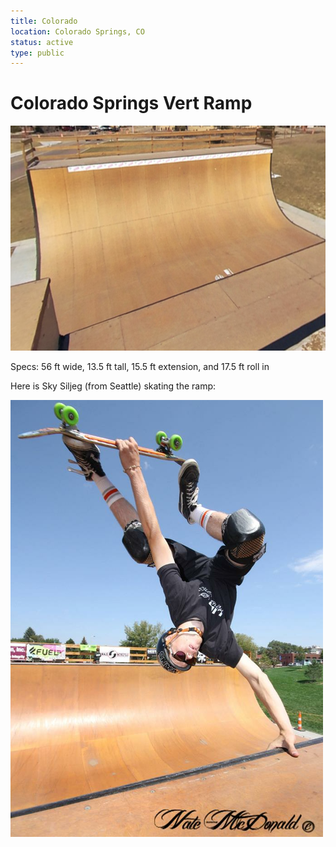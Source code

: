 ```yaml
---
title: Colorado
location: Colorado Springs, CO
status: active
type: public
---
```


# Colorado Springs Vert Ramp

[<img src="../../public/images/colorado.png" width="700px" height="360px"/>](https://www.visitcos.com/directory/skateboard-park-in-memorial-park/)

Specs: 56 ft wide, 13.5 ft tall, 15.5 ft extension, and 17.5 ft roll in

Here is Sky Siljeg (from Seattle) skating the ramp:

<img src="../../public/images/colorado-sky.png" width="500px" height="699px"/>

